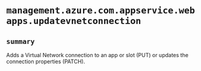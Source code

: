 # `management.azure.com.appservice.webapps.updatevnetconnection`

## `summary`
Adds a Virtual Network connection to an app or slot (PUT) or updates the connection properties (PATCH).


